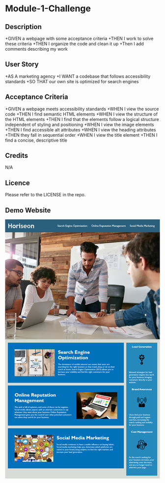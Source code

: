 # Module-1-Challenge
[//]: d9b526859813389e28c01eef97ffd9a75db50ab6

## Description
+GIVEN a webpage with some acceptance criteria
+THEN I work to solve these criteria
+THEN I organize the code and clean it up
+Then I add comments describing my work

## User Story
+AS A marketing agency
+I WANT a codebase that follows accessibility standards
+SO THAT our own site is optimized for search engines

## Acceptance Criteria
+GIVEN a webpage meets accessibility standards
+WHEN I view the source code
+THEN I find semantic HTML elements
+WHEN I view the structure of the HTML elements
+THEN I find that the elements follow a logical structure independent of styling and positioning
+WHEN I view the image elements
+THEN I find accessible alt attributes
+WHEN I view the heading attributes
+THEN they fall in sequential order
+WHEN I view the title element
+THEN I find a concise, descriptive title

## Credits
N/A

## Licence
Please refer to the LICENSE in the repo.

## Demo Website
![Demo](/Develop/assets/images/01-html-css-git-homework-demo.png)
